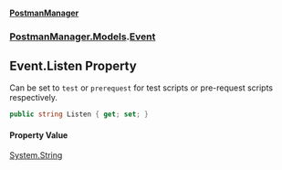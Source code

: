 #### [PostmanManager](PostmanManager.md 'PostmanManager')
### [PostmanManager.Models](PostmanManager.md#PostmanManager.Models 'PostmanManager.Models').[Event](PostmanManager.md#PostmanManager.Models.Event 'PostmanManager.Models.Event')

## Event.Listen Property

Can be set to `test` or `prerequest` for test scripts or pre-request scripts respectively.

```csharp
public string Listen { get; set; }
```

#### Property Value
[System.String](https://docs.microsoft.com/en-us/dotnet/api/System.String 'System.String')